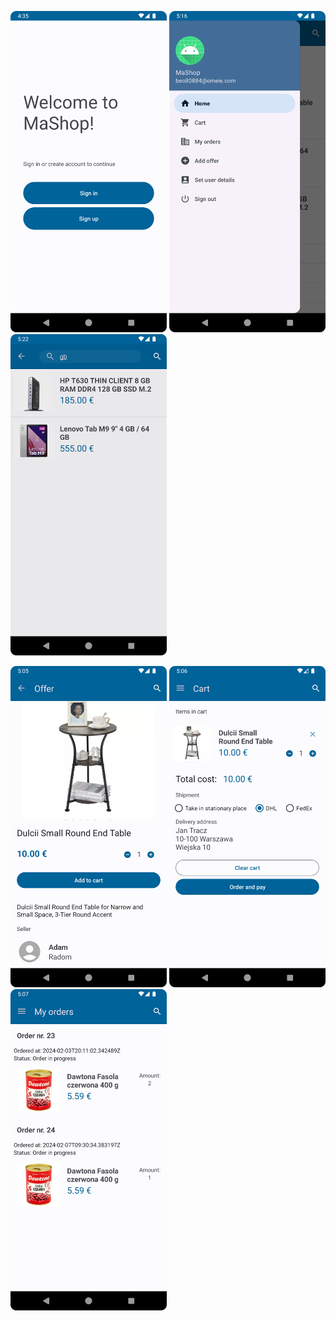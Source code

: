 <img src="./images/welcome.png" width="250"/> <img src="./images/drawer.png" width="250"/> <img src="./images/search.png" width="250"/>

<img src="./images/offer.png" width="250"/> <img src="./images/cart.png" width="250"/> <img src="./images/my_orders.png" width="250"/>
